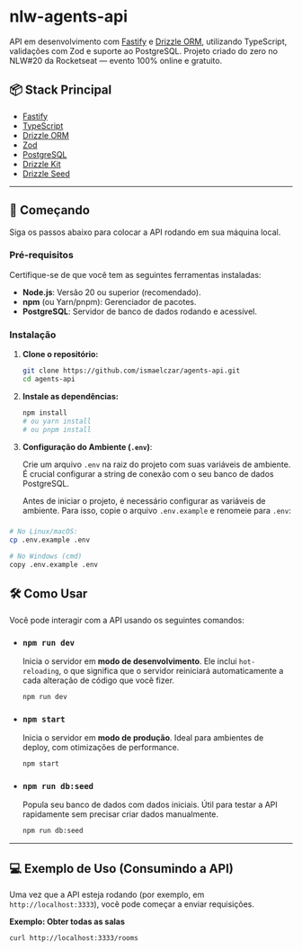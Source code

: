 # nlw-agents-api

API em desenvolvimento com [Fastify](https://www.fastify.io/) e [Drizzle ORM](https://orm.drizzle.team/), utilizando TypeScript, validações com Zod e suporte ao PostgreSQL.
Projeto criado do zero no NLW#20 da Rocketseat — evento 100% online e gratuito.

## 📦 Stack Principal

- [Fastify](https://www.fastify.io/)
- [TypeScript](https://www.typescriptlang.org/)
- [Drizzle ORM](https://orm.drizzle.team/)
- [Zod](https://github.com/colinhacks/zod)
- [PostgreSQL](https://www.postgresql.org/)
- [Drizzle Kit](https://www.npmjs.com/package/drizzle-kit)
- [Drizzle Seed](https://www.npmjs.com/package/drizzle-seed)

---

## 🚀 Começando

Siga os passos abaixo para colocar a API rodando em sua máquina local.

### Pré-requisitos

Certifique-se de que você tem as seguintes ferramentas instaladas:

* **Node.js**: Versão 20 ou superior (recomendado).
* **npm** (ou Yarn/pnpm): Gerenciador de pacotes.
* **PostgreSQL**: Servidor de banco de dados rodando e acessível.

### Instalação

1.  **Clone o repositório:**

    ```bash
    git clone https://github.com/ismaelczar/agents-api.git
    cd agents-api
    ```

2.  **Instale as dependências:**

    ```bash
    npm install
    # ou yarn install
    # ou pnpm install
    ```

3.  **Configuração do Ambiente (`.env`)**:

    Crie um arquivo `.env` na raiz do projeto com suas variáveis de ambiente. É crucial configurar a string de conexão com o seu banco de dados PostgreSQL.

    Antes de iniciar o projeto, é necessário configurar as variáveis de ambiente. Para isso, copie o arquivo `.env.example` e renomeie para `.env`:

### 
```bash
# No Linux/macOS:
cp .env.example .env

# No Windows (cmd)
copy .env.example .env

```

## 🛠️ Como Usar

Você pode interagir com a API usando os seguintes comandos:

* ### `npm run dev`

    Inicia o servidor em **modo de desenvolvimento**. Ele inclui `hot-reloading`, o que significa que o servidor reiniciará automaticamente a cada alteração de código que você fizer.

    ```bash
    npm run dev
    ```

* ### `npm start`

    Inicia o servidor em **modo de produção**. Ideal para ambientes de deploy, com otimizações de performance.

    ```bash
    npm start
    ```

* ### `npm run db:seed`

    Popula seu banco de dados com dados iniciais. Útil para testar a API rapidamente sem precisar criar dados manualmente.

    ```bash
    npm run db:seed
    ```

---

## 💻 Exemplo de Uso (Consumindo a API)

Uma vez que a API esteja rodando (por exemplo, em `http://localhost:3333`), você pode começar a enviar requisições.

**Exemplo: Obter todas as salas**

```bash
curl http://localhost:3333/rooms
